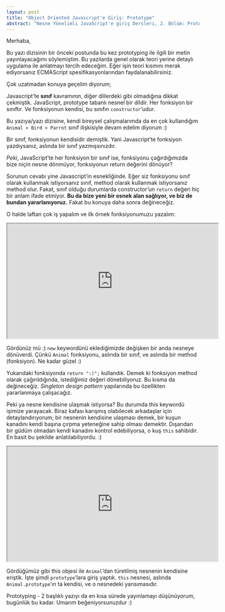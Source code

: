 ```yaml
---
layout: post
title: "Object Oriented Javascript'e Giriş: Prototype"
abstract: "Nesne Yönelimli JavaScript'e giriş Dersleri, 2. Bölüm: Prototype"
---
```


<style>
  iframe {
    width: 550px;
    height: 300px;
  }
</style>

Merhaba,

Bu yazı dizisinin bir önceki postunda bu kez prototyping ile ilgili bir metin yayınlayacağımı söylemiştim.
Bu yazılarda genel olarak teori yerine detaylı uygulama ile anlatmayı tercih edeceğim. Eğer işin teori
kısmını merak ediyorsanız ECMAScript spesifikasyonlarından faydalanabilirsiniz.

Çok uzatmadan konuya geçelim diyorum;

Javascript’te **sınıf** kavramının, diğer dillerdeki gibi olmadığına dikkat çekmiştik. JavaScript, prototype
tabanlı nesnel bir dildir. Her fonksiyon bir sınıftır. Ve fonksiyonun kendisi, bu sınıfın `constructor`‘udur.

Bu yazıya/yazı dizisine, kendi bireysel çalışmalarımda da en çok kullandığım `Animal > Bird > Parrot`
sınıf ilişkisiyle devam edelim diyorum :)

Bir sınıf, fonksiyonun kendisidir demiştik. Yani Javascript’te fonksiyon yazdıysanız, aslında bir sınıf yazmışsınızdır.

_Peki_, JavaScript’te her fonksiyon bir sınıf ise, fonksiyonu çağırdığımızda bize niçin nesne dönmüyor, fonksiyonun return değerini dönüyor?

Sorunun cevabı yine Javascript’in esnekliğinde. Eğer siz fonksiyonu sınıf olarak kullanmak istiyorsanız sınıf,
method olarak kullanmak istiyorsanız method olur. Fakat, sınıf olduğu durumlarda constructor’un `return` değeri hiç bir anlam
ifade etmiyor. **Bu da bize yeni bir esnek alan sağlıyor, ve biz de bundan yararlanıyoruz.** Fakat bu konuya daha sonra değineceğiz.

O halde laftan çok iş yapalım ve ilk örnek fonksiyonumuzu yazalım:

<iframe src="http://jsfiddle.net/fkadev/quAgA/embedded/"></iframe>

Gördünüz mü :) `new` keywordünü eklediğimizde değişken bir anda nesneye dönüverdi. Çünkü `Animal` fonksiyonu, aslında bir sınıf,
ve aslında bir method (fonksiyon). Ne kadar güzel :)

Yukarıdaki fonksiyonda `return ":)";` kullandık. Demek ki fonksiyon method olarak çağırıldığında, istediğimiz değeri dönebiliyoruz.
Bu kısma da değineceğiz. _Singleton design pattern_ yapılarında bu özellikten yararlanmaya çalışacağız.

Peki ya nesne kendisine ulaşmak istiyorsa? Bu durumda this keywordü işimize yarayacak. Biraz kafası karışmış olabilecek arkadaşlar
için detaylandırıyorum; bir nesnenin kendisine ulaşması demek, bir kuşun kanadını kendi başına çırpma yeteneğine sahip olması demektir.
Dışarıdan bir güdüm olmadan kendi kanadını kontrol edebiliyorsa, o kuş `this` sahibidir. En basit bu şekilde anlatılabiliyordu. :)

<iframe src="http://jsfiddle.net/fkadev/grP9k/embedded/"></iframe>

Gördüğümüz gibi this objesi ile `Animal`’dan türetilmiş nesnenin kendisine eriştik. İşte şimdi `prototype`‘lara giriş yaptık.
`this` nesnesi, aslında `Animal.prototype`’ın ta kendisi, ve o nesnedeki yansımasıdır.

Prototyping - 2 başlıklı yazıyı da en kısa sürede yayınlamayı düşünüyorum, bugünlük bu kadar. Umarım beğeniyorsunuzdur :)
